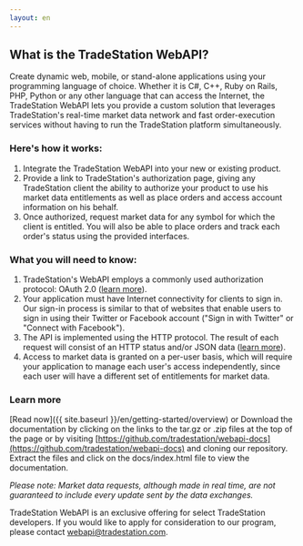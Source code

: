 ```yaml
---
layout: en
---
```


## What is the TradeStation WebAPI?

Create dynamic web, mobile, or stand-alone applications using your programming language of choice. Whether it is C#, C++, Ruby on Rails, PHP, Python or any other language that can access the Internet, the TradeStation WebAPI lets you provide a custom solution that leverages TradeStation's real-time market data network and fast order-execution services without having to run the TradeStation platform simultaneously.

### Here's how it works:

1. Integrate the TradeStation WebAPI into your new or existing product.
2. Provide a link to TradeStation's authorization page, giving any TradeStation client the ability to authorize your product to use his market data entitlements as well as place orders and access account information on his behalf.
3. Once authorized, request market data for any symbol for which the client is entitled. You will also be able to place orders and track each order's status using the provided interfaces.

### What you will need to know:

1. TradeStation's WebAPI employs a commonly used authorization protocol: OAuth 2.0 ([learn more](http://en.wikipedia.org/wiki/OAuth)).
2. Your application must have Internet connectivity for clients to sign in. Our sign-in process is similar to that of websites that enable users to sign in using their Twitter or Facebook account ("Sign in with Twitter" or "Connect with Facebook").
3. The API is implemented using the HTTP protocol. The result of each request will consist of an HTTP status and/or JSON data ([learn more](http://en.wikipedia.org/wiki/JSON)).
4. Access to market data is granted on a per-user basis, which will require your application to manage each user's access independently, since each user will have a different set of entitlements for market data.

### Learn more
[Read now]({{ site.baseurl }}/en/getting-started/overview) or Download the documentation by clicking on the links to the tar.gz or .zip files at the top of the page or by visiting [https://github.com/tradestation/webapi-docs](https://github.com/tradestation/webapi-docs) and cloning our repository. Extract the files and click on the docs/index.html file to view the documentation.

*Please note: Market data requests, although made in real time, are not guaranteed to include every update sent by the data exchanges.*

TradeStation WebAPI is an exclusive offering for select TradeStation developers. If you would like to apply for consideration to our program, please contact [webapi@tradestation.com](mailto:webapi@tradestation.com).
